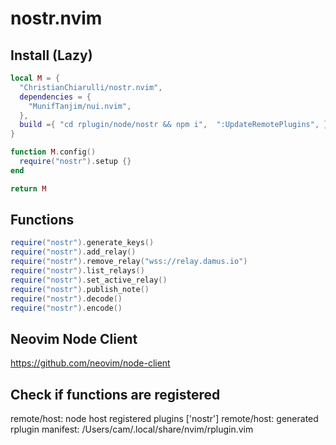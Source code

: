 # nostr.nvim

## Install (Lazy)

```lua
local M = {
  "ChristianChiarulli/nostr.nvim",
  dependencies = {
    "MunifTanjim/nui.nvim",
  },
  build ={ "cd rplugin/node/nostr && npm i",  ":UpdateRemotePlugins", }
}

function M.config()
  require("nostr").setup {}
end

return M
```

## Functions

```lua
require("nostr").generate_keys()
require("nostr").add_relay()
require("nostr").remove_relay("wss://relay.damus.io")
require("nostr").list_relays()
require("nostr").set_active_relay()
require("nostr").publish_note()
require("nostr").decode()
require("nostr").encode()
```

## Neovim Node Client

https://github.com/neovim/node-client

## Check if functions are registered

remote/host: node host registered plugins ['nostr']
remote/host: generated rplugin manifest: /Users/cam/.local/share/nvim/rplugin.vim
